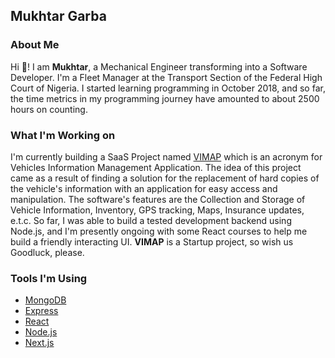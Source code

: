 ## Mukhtar Garba

### About Me

Hi 👋! I am **Mukhtar**, a Mechanical Engineer transforming into a Software Developer. I'm a Fleet Manager at the Transport Section of the Federal High Court of Nigeria. I started learning programming in October 2018, and so far, the time metrics in my programming journey have amounted to about 2500 hours on counting.

### What I'm Working on

I'm currently building a SaaS Project named [VIMAP](https://www.vimap.io/) which is an acronym for Vehicles Information Management Application. The idea of this project came as a result of finding a solution for the replacement of hard copies of the vehicle's information with an application for easy access and manipulation. The software's features are the Collection and Storage of Vehicle Information, Inventory, GPS tracking, Maps, Insurance updates, e.t.c. So far, I was able to build a tested development backend using Node.js, and I'm presently ongoing with some React courses to help me build a friendly interacting UI. **VIMAP** is a Startup project, so wish us Goodluck, please.

### Tools I'm Using

* [MongoDB](https://www.mongodb.com/)
* [Express](https://expressjs.com/)
* [React](https://reactjs.org/)
* [Node.js](https://nodejs.org/en/)
* [Next.js](https://nextjs.org/)
